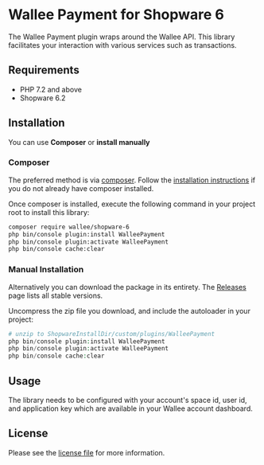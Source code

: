 Wallee Payment for Shopware 6
=============================

The Wallee Payment plugin wraps around the Wallee API. This library facilitates your interaction with various services such as transactions.

## Requirements

- PHP 7.2 and above
- Shopware 6.2

## Installation

You can use **Composer** or **install manually**

### Composer

The preferred method is via [composer](https://getcomposer.org). Follow the
[installation instructions](https://getcomposer.org/doc/00-intro.md) if you do not already have
composer installed.

Once composer is installed, execute the following command in your project root to install this library:

```sh
composer require wallee/shopware-6
php bin/console plugin:install WalleePayment
php bin/console plugin:activate WalleePayment
php bin/console cache:clear
```

### Manual Installation

Alternatively you can download the package in its entirety. The [Releases](../../releases) page lists all stable versions.

Uncompress the zip file you download, and include the autoloader in your project:

```php
# unzip to ShopwareInstallDir/custom/plugins/WalleePayment
php bin/console plugin:install WalleePayment
php bin/console plugin:activate WalleePayment
php bin/console cache:clear
```

## Usage
The library needs to be configured with your account's space id, user id, and application key which are available in your Wallee
account dashboard.

## License

Please see the [license file](https://github.com/wallee-payment/shopware-6/blob/master/LICENSE.txt) for more information.
